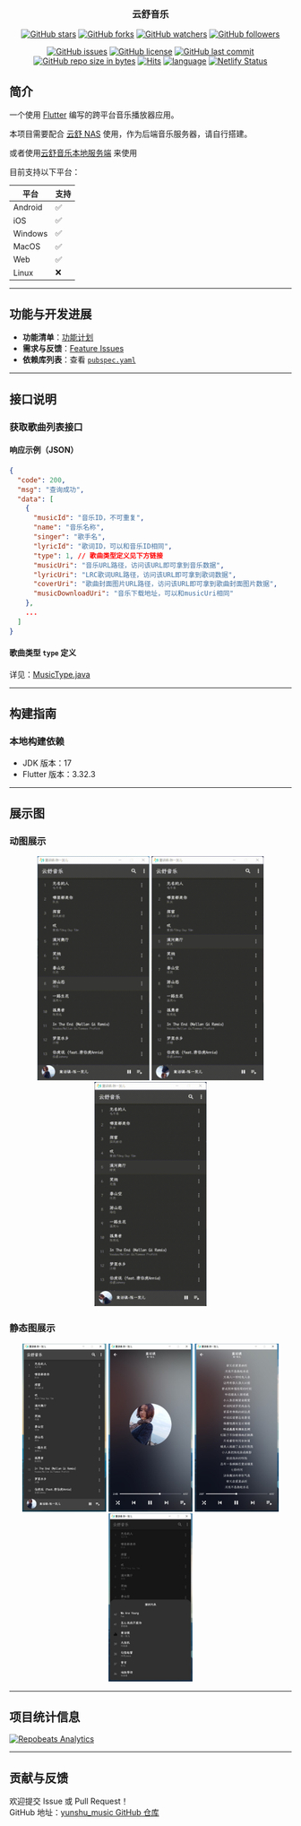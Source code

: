 <h3 align="center">云舒音乐</h3>

<div align="center">

[![GitHub stars](https://img.shields.io/github/stars/itning/yunshu_music.svg?style=social&label=Stars)](https://github.com/itning/yunshu_music/stargazers)
[![GitHub forks](https://img.shields.io/github/forks/itning/yunshu_music.svg?style=social&label=Fork)](https://github.com/itning/yunshu_music/network/members)
[![GitHub watchers](https://img.shields.io/github/watchers/itning/yunshu_music.svg?style=social&label=Watch)](https://github.com/itning/yunshu_music/watchers)
[![GitHub followers](https://img.shields.io/github/followers/itning.svg?style=social&label=Follow)](https://github.com/itning?tab=followers)

</div>

<div align="center">

[![GitHub issues](https://img.shields.io/github/issues/itning/yunshu_music.svg)](https://github.com/itning/yunshu_music/issues)
[![GitHub license](https://img.shields.io/github/license/itning/yunshu_music.svg)](https://github.com/itning/yunshu_music/blob/master/LICENSE)
[![GitHub last commit](https://img.shields.io/github/last-commit/itning/yunshu_music.svg)](https://github.com/itning/yunshu_music/commits)
[![GitHub repo size in bytes](https://img.shields.io/github/repo-size/itning/yunshu_music.svg)](https://github.com/itning/yunshu_music)
[![Hits](https://hitcount.itning.com?u=itning&r=yunshu_music)](https://github.com/itning/hit-count)
[![language](https://img.shields.io/badge/language-Dart-green.svg)](https://github.com/itning/yunshu_music)
[![Netlify Status](https://api.netlify.com/api/v1/badges/b87e6589-b9bd-4eac-94af-5a7107485334/deploy-status)](https://app.netlify.com/projects/frolicking-starlight-34418f/deploys)

</div>

## 简介

一个使用 [Flutter](https://flutter.dev/) 编写的跨平台音乐播放器应用。

本项目需要配合 [云舒 NAS](https://github.com/itning/yunshu-nas) 使用，作为后端音乐服务器，请自行搭建。

或者使用[云舒音乐本地服务端](https://github.com/itning/yunshu_music_local) 来使用

目前支持以下平台：

| 平台    | 支持 |
| ------- | ---- |
| Android | ✅   |
| iOS     | ✅   |
| Windows | ✅   |
| MacOS   | ✅   |
| Web     | ✅   |
| Linux   | ❌   |

---

## 功能与开发进展

- **功能清单**：[功能计划](https://github.com/itning/yunshu_music/projects/1)
- **需求与反馈**：[Feature Issues](https://github.com/itning/yunshu_music/issues)
- **依赖库列表**：查看 [`pubspec.yaml`](https://github.com/itning/yunshu_music/blob/master/yunshu_music/pubspec.yaml#L29)

---

## 接口说明

### 获取歌曲列表接口

#### 响应示例（JSON）

```json
{
  "code": 200,
  "msg": "查询成功",
  "data": [
    {
      "musicId": "音乐ID，不可重复",
      "name": "音乐名称",
      "singer": "歌手名",
      "lyricId": "歌词ID，可以和音乐ID相同",
      "type": 1, // 歌曲类型定义见下方链接
      "musicUri": "音乐URL路径，访问该URL即可拿到音乐数据",
      "lyricUri": "LRC歌词URL路径，访问该URL即可拿到歌词数据",
      "coverUri": "歌曲封面图片URL路径，访问该URL即可拿到歌曲封面图片数据",
      "musicDownloadUri": "音乐下载地址，可以和musicUri相同"
    },
    ...
  ]
}
```

#### 歌曲类型 `type` 定义

详见：[MusicType.java](https://github.com/itning/yunshu-nas/blob/master/nas-music/src/main/java/top/itning/yunshunas/music/constant/MusicType.java)

---

## 构建指南

### 本地构建依赖

- JDK 版本：17
- Flutter 版本：3.32.3

---

## 展示图

### 动图展示

<div align="center">
  <img width="200" height="400" src="https://raw.githubusercontent.com/itning/yunshu_music/master/pic/a.gif"/>
  <img width="200" height="400" src="https://raw.githubusercontent.com/itning/yunshu_music/master/pic/b.gif"/>
  <img width="200" height="400" src="https://raw.githubusercontent.com/itning/yunshu_music/master/pic/c.gif"/>
</div>

### 静态图展示

<div align="center">
  <img width="150" height="300" src="https://raw.githubusercontent.com/itning/yunshu_music/master/pic/a.jpg"/>
  <img width="150" height="300" src="https://raw.githubusercontent.com/itning/yunshu_music/master/pic/b.jpg"/>
  <img width="150" height="300" src="https://raw.githubusercontent.com/itning/yunshu_music/master/pic/c.jpg"/>
  <img width="150" height="300" src="https://raw.githubusercontent.com/itning/yunshu_music/master/pic/d.jpg"/>
</div>

---

## 项目统计信息

[![Repobeats Analytics](https://repobeats.axiom.co/api/embed/acce3f01122e88287589d77f79de75cd6eed7215.svg)](https://repobeats.axiom.co)

---

## 贡献与反馈

欢迎提交 Issue 或 Pull Request！  
GitHub 地址：[yunshu_music GitHub 仓库](https://github.com/itning/yunshu_music)
